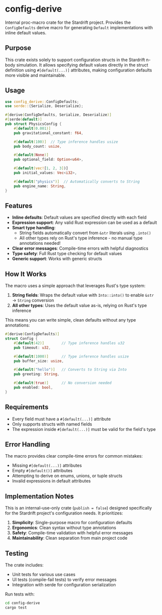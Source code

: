# config-derive

Internal proc-macro crate for the Stardrift project. Provides the `ConfigDefaults` derive macro for generating `Default`
implementations with inline default values.

## Purpose

This crate exists solely to support configuration structs in the Stardrift n-body simulation. It allows specifying
default values directly in the struct definition using `#[default(...)]` attributes, making configuration defaults more
visible and maintainable.

## Usage

```rust
use config_derive::ConfigDefaults;
use serde::{Serialize, Deserialize};

#[derive(ConfigDefaults, Serialize, Deserialize)]
#[serde(default)]
pub struct PhysicsConfig {
    #[default(0.001)]
    pub gravitational_constant: f64,

    #[default(100)]  // Type inference handles usize
    pub body_count: usize,

    #[default(None)]
    pub optional_field: Option<u64>,

    #[default(vec![1, 2, 3])]
    pub initial_values: Vec<i32>,

    #[default("physics")]  // Automatically converts to String
    pub engine_name: String,
}
```

## Features

- **Inline defaults**: Default values are specified directly with each field
- **Expression support**: Any valid Rust expression can be used as a default
- **Smart type handling**:
    - String fields automatically convert from `&str` literals using `.into()`
    - All other types rely on Rust's type inference - no manual type annotations needed!
- **Clear error messages**: Compile-time errors with helpful diagnostics
- **Type safety**: Full Rust type checking for default values
- **Generic support**: Works with generic structs

## How It Works

The macro uses a simple approach that leverages Rust's type system:

1. **String fields**: Wraps the default value with `Into::into()` to enable `&str` → `String` conversion
2. **All other types**: Uses the default value as-is, relying on Rust's type inference

This means you can write simple, clean defaults without any type annotations:

```rust
#[derive(ConfigDefaults)]
struct Config {
    #[default(42)]        // Type inference handles u32
    pub timeout: u32,

    #[default(1000)]      // Type inference handles usize
    pub buffer_size: usize,

    #[default("hello")]   // Converts to String via Into
    pub greeting: String,

    #[default(true)]      // No conversion needed
    pub enabled: bool,
}
```

## Requirements

- Every field must have a `#[default(...)]` attribute
- Only supports structs with named fields
- The expression inside `#[default(...)]` must be valid for the field's type

## Error Handling

The macro provides clear compile-time errors for common mistakes:

- Missing `#[default(...)]` attributes
- Empty `#[default()]` attributes
- Attempting to derive on enums, unions, or tuple structs
- Invalid expressions in default attributes

## Implementation Notes

This is an internal-use-only crate (`publish = false`) designed specifically for the Stardrift project's configuration
needs. It prioritizes:

1. **Simplicity**: Single-purpose macro for configuration defaults
2. **Ergonomics**: Clean syntax without type annotations
3. **Safety**: Compile-time validation with helpful error messages
4. **Maintainability**: Clean separation from main project code

## Testing

The crate includes:

- Unit tests for various use cases
- UI tests (compile-fail tests) to verify error messages
- Integration with serde for configuration serialization

Run tests with:

```bash
cd config-derive
cargo test
```